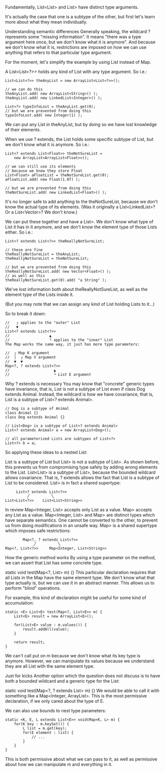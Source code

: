 Fundamentally, List<List<?>> and List<? extends List<?>> have distinct type arguments.

It's actually the case that one is a subtype of the other, but first let's learn more about what they mean individually.

Understanding semantic differences
Generally speaking, the wildcard ? represents some "missing information". It means "there was a type argument here once, but we don't know what it is anymore". And because we don't know what it is, restrictions are imposed on how we can use anything that refers to that particular type argument.

For the moment, let's simplify the example by using List instead of Map.

A List<List<?>> holds any kind of List with any type argument. So i.e.:

```
List<List<?>> theAnyList = new ArrayList<List<?>>();

// we can do this
theAnyList.add( new ArrayList<String>() );
theAnyList.add( new LinkedList<Integer>() );

List<?> typeInfoLost = theAnyList.get(0);
// but we are prevented from doing this
typeInfoLost.add( new Integer(1) );
```
We can put any List in theAnyList, but by doing so we have lost knowledge of their elements.

When we use ? extends, the List holds some specific subtype of List, but we don't know what it is anymore. So i.e.:

```
List<? extends List<Float>> theNotSureList =
    new ArrayList<ArrayList<Float>>();

// we can still use its elements
// because we know they store Float
List<Float> aFloatList = theNotSureList.get(0);
aFloatList.add( new Float(1.0f) );

// but we are prevented from doing this
theNotSureList.add( new LinkedList<Float>() );
```

It's no longer safe to add anything to the theNotSureList, because we don't know the actual type of its elements. (Was it originally a List<LinkedList<Float>>? Or a List<Vector<Float>>? We don't know.)

We can put these together and have a List<? extends List<?>>. We don't know what type of List it has in it anymore, and we don't know the element type of those Lists either. So i.e.:
```
List<? extends List<?>> theReallyNotSureList;

// these are fine
theReallyNotSureList = theAnyList;
theReallyNotSureList = theNotSureList;

// but we are prevented from doing this
theReallyNotSureList.add( new Vector<Float>() );
// as well as this
theReallyNotSureList.get(0).add( "a String" );
```

We've lost information both about theReallyNotSureList, as well as the element type of the Lists inside it.

(But you may note that we can assign any kind of List holding Lists to it...)


So to break it down:
```
//   ┌ applies to the "outer" List
//   ▼
List<? extends List<?>>
//                  ▲
//                  └ applies to the "inner" List
The Map works the same way, it just has more type parameters:

//  ┌ Map K argument
//  │  ┌ Map V argument
//  ▼  ▼
Map<?, ? extends List<?>>
//                    ▲
//                    └ List E argument
```
Why ? extends is necessary
You may know that "concrete" generic types have invariance, that is, List<Dog> is not a subtype of List<Animal> even if class Dog extends Animal. Instead, the wildcard is how we have covariance, that is, List<Dog> is a subtype of List<? extends Animal>.

```
// Dog is a subtype of Animal
class Animal {}
class Dog extends Animal {}

// List<Dog> is a subtype of List<? extends Animal>
List<? extends Animal> a = new ArrayList<Dog>();

// all parameterized Lists are subtypes of List<?>
List<?> b = a;
```
So applying these ideas to a nested List:

List<String> is a subtype of List<?> but List<List<String>> is not a subtype of List<List<?>>. As shown before, this prevents us from compromising type safety by adding wrong elements to the List.
List<List<String>> is a subtype of List<? extends List<?>>, because the bounded wildcard allows covariance. That is, ? extends allows the fact that List<String> is a subtype of List<?> to be considered.
List<? extends List<?>> is in fact a shared supertype:

```
     List<? extends List<?>>
          ╱          ╲
List<List<?>>    List<List<String>>
```
In review
Map<Integer, List<String>> accepts only List<String> as a value.
Map<?, List<?>> accepts any List as a value.
Map<Integer, List<String>> and Map<?, List<?>> are distinct types which have separate semantics.
One cannot be converted to the other, to prevent us from doing modifications in an unsafe way.
Map<?, ? extends List<?>> is a shared supertype which imposes safe restrictions:

```
        Map<?, ? extends List<?>>
             ╱          ╲
Map<?, List<?>>     Map<Integer, List<String>>
```

How the generic method works
By using a type parameter on the method, we can assert that List has some concrete type.

static <E> void test(Map<?, List<E>> m) {}
This particular declaration requires that all Lists in the Map have the same element type. We don't know what that type actually is, but we can use it in an abstract manner. This allows us to perform "blind" operations.

For example, this kind of declaration might be useful for some kind of accumulation:

```
static <E> List<E> test(Map<?, List<E>> m) {
    List<E> result = new ArrayList<E>();

    for(List<E> value : m.values()) {
        result.addAll(value);
    }

    return result;
}
```
We can't call put on m because we don't know what its key type is anymore. However, we can manipulate its values because we understand they are all List with the same element type.

Just for kicks
Another option which the question does not discuss is to have both a bounded wildcard and a generic type for the List:

static <E> void test(Map<?, ? extends List<E>> m) {}
We would be able to call it with something like a Map<Integer, ArrayList<String>>. This is the most permissive declaration, if we only cared about the type of E.

We can also use bounds to nest type parameters:
```
static <K, E, L extends List<E>> void(Map<K, L> m) {
    for(K key : m.keySet()) {
        L list = m.get(key);
        for(E element : list) {
            // ...
        }
    }
}
```
This is both permissive about what we can pass to it, as well as permissive about how we can manipulate m and everything in it.
